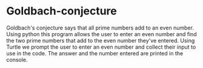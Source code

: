 # Goldbach-conjecture
Goldbach's conjecture says that all prime numbers add to an even number. 
Using python this program allows the user to enter an even number and
find the two prime numbers that add to the even number they've entered. 
Using Turtle we prompt the user to enter an even number and collect their input to use in the code. 
The answer and the number entered are printed in the console.

